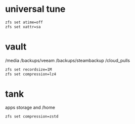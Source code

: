 # universal tune
```sh
zfs set atime=off
zfs set xattr=sa
```

# vault
/media
/backups/veeam
/backups/steambackup
/cloud_pulls
```sh
zfs set recordsize=1M
zfs set compression=lz4
```

# tank
apps storage and /home
```sh
zfs set compression=zstd
```